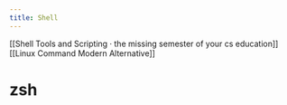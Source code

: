 ```yaml
---
title: Shell
---
```

[[Shell Tools and Scripting · the missing semester of your cs education]]
[[Linux Command Modern Alternative]]
# zsh
